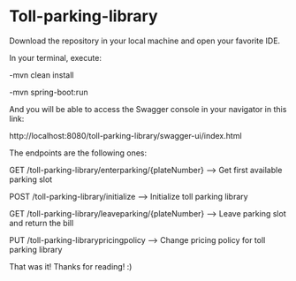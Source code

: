 # Toll-parking-library

Download the repository in your local machine and open your favorite IDE.

In your terminal, execute:

-mvn clean install

-mvn spring-boot:run

And you will be able to access the Swagger console in your navigator in this link:

http://localhost:8080/toll-parking-library/swagger-ui/index.html


The endpoints are the following ones:

GET /toll-parking-library/enterparking/{plateNumber}  --> Get first available parking slot

POST /toll-parking-library/initialize   --> Initialize toll parking library

GET /toll-parking-library/leaveparking/{plateNumber}   --> Leave parking slot and return the bill

PUT /toll-parking-librarypricingpolicy   --> Change pricing policy for toll parking library


That was it! Thanks for reading! :)
